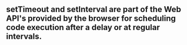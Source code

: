 ## setTimeout and setInterval are part of the Web API's provided by the browser for scheduling code execution after a delay or at regular intervals.
